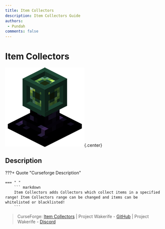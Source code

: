 ```yaml
---
title: Item Collectors
description: Item Collectors Guide
authors: 
 - Pundah
comments: false
---
```

# Item Collectors
![](img/ItemCollectors.png){.center}
## Description
???+ Quote "Curseforge Description"

    === " "
        ``` markdown
        Item Collectors adds Collectors which collect items in a specified range! Item Collectors range can be changed and items can be whitelisted or blacklisted!
        ```

> CurseForge: [Item Collectors](https://www.curseforge.com/minecraft/mc-mods/item-collectors) | Project Wakerife - [GitHub](https://github.com/Pundah) | Project Wakerife - [Discord](https://discord.gg/M4HQTQ9g9f)